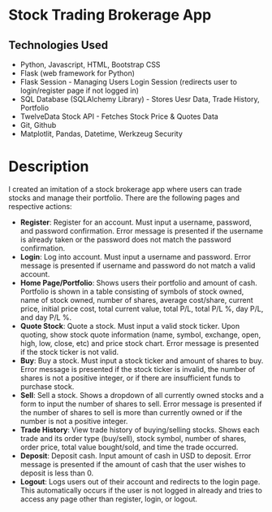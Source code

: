 # Stock Trading Brokerage App 

## Technologies Used
* Python, Javascript, HTML, Bootstrap CSS
* Flask (web framework for Python)
* Flask Session - Managing Users Login Session (redirects user to login/register page if not logged in)
* SQL Database (SQLAlchemy Library) - Stores Uesr Data, Trade History, Portfolio
* TwelveData Stock API - Fetches Stock Price & Quotes Data
* Git, Github
* Matplotlit, Pandas, Datetime, Werkzeug Security

# Description

I created an imitation of a stock brokerage app where users can trade stocks and manage their portfolio. There are the following pages and respective actions: 

* **Register**: Register for an account. Must input a username, password, and password confirmation. Error message is presented if the username is already taken or the password does not match the password confirmation. 
* **Login**: Log into account. Must input a username and password. Error message is presented if username and password do not match a valid account. 
* **Home Page/Portfolio**: Shows users their portfolio and amount of cash. Portfolio is shown in a table consisting of symbols of stock owned, name of stock owned, number of shares, average cost/share, current price, initial price cost, total current value, total P/L, total P/L %, day P/L, and day P/L %. 
* **Quote Stock**: Quote a stock. Must input a valid stock ticker. Upon quoting, show stock quote information (name, symbol, exchange, open, high, low, close, etc) and price stock chart. Error message is presented if the stock ticker is not valid. 
* **Buy**: Buy a stock. Must input a stock ticker and amount of shares to buy. Error message is presented if the stock ticker is invalid, the number of shares is not a positive integer, or if there are insufficient funds to purchase stock. 
* **Sell**: Sell a stock. Shows a dropdown of all currently owned stocks and a form to input the number of shares to sell. Error message is presented if the number of shares to sell is more than currently owned or if the number is not a positive integer. 
* **Trade History**: View trade history of buying/selling stocks. Shows each trade and its order type (buy/sell), stock symbol, number of shares, order price, total value bought/sold, and time the trade occurred. 
* **Deposit**: Deposit cash. Input amount of cash in USD to deposit. Error message is presented if the amount of cash that the user wishes to deposit is less than 0. 
* **Logout**: Logs users out of their account and redirects to the login page. This automatically occurs if the user is not logged in already and tries to access any page other than register, login, or logout. 

